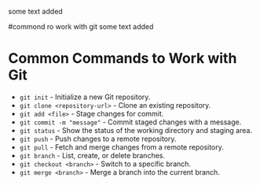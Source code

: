 some text added

#commond ro work with git
some text added

# Common Commands to Work with Git

- `git init` - Initialize a new Git repository.
- `git clone <repository-url>` - Clone an existing repository.
- `git add <file>` - Stage changes for commit.
- `git commit -m "message"` - Commit staged changes with a message.
- `git status` - Show the status of the working directory and staging area.
- `git push` - Push changes to a remote repository.
- `git pull` - Fetch and merge changes from a remote repository.
- `git branch` - List, create, or delete branches.
- `git checkout <branch>` - Switch to a specific branch.
- `git merge <branch>` - Merge a branch into the current branch.